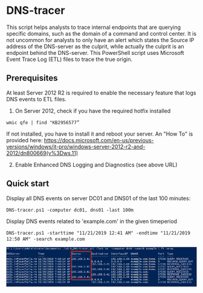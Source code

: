 # DNS-tracer
This script helps analysts to trace internal endpoints that are querying specific domains, such as the domain of a command and control center. It is not uncommon for analysts to only have an alert which states the Source IP address of the DNS-server as the culprit, while actually the culprit is an endpoint behind the DNS-server. This PowerShell script uses Microsoft Event Trace Log (ETL) files to trace the true origin.

## Prerequisites

At least Server 2012 R2 is required to enable the necessary feature that logs DNS events to ETL files.

1) On Server 2012, check if you have the required hotfix installed

```
wmic qfe | find "KB2956577”
```
If not installed, you have to install it and reboot your server. An "How To" is provided here: https://docs.microsoft.com/en-us/previous-versions/windows/it-pro/windows-server-2012-r2-and-2012/dn800669(v%3Dws.11)

2) Enable Enhanced DNS Logging and Diagnostics (see above URL)

## Quick start

Display all DNS events on server DC01 and DNS01 of the last 100 minutes: 
```
DNS-tracer.ps1 -computer dc01, dns01 -last 100m
```

Display DNS events related to 'example.com' in the given timeperiod 
```
DNS-tracer.ps1 -starttime "11/21/2019 12:41 AM" -endtime "11/21/2019 12:50 AM" -search example.com 
```
![Image](/Images/Example.png)
